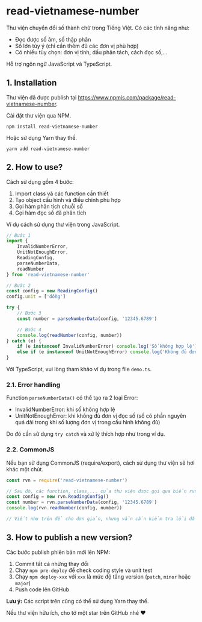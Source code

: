 # read-vietnamese-number

Thư viện chuyển đổi số thành chữ trong Tiếng Việt.
Có các tính năng như:

- Đọc được số âm, số thập phân
- Số lớn tùy ý (chỉ cần thêm đủ các đơn vị phù hợp)
- Có nhiều tùy chọn: đơn vị tính, dấu phân tách, cách đọc số,...

Hỗ trợ ngôn ngữ JavaScript và TypeScript.

## 1. Installation

Thư viện đã được publish tại https://www.npmjs.com/package/read-vietnamese-number.

Cài đặt thư viện qua NPM.

```
npm install read-vietnamese-number
```

Hoặc sử dụng Yarn thay thế.

```
yarn add read-vietnamese-number
```

## 2. How to use?

Cách sử dụng gồm 4 bước:

1. Import class và các function cần thiết
2. Tạo object cấu hình và điều chỉnh phù hợp
3. Gọi hàm phân tích chuỗi số
4. Gọi hàm đọc số đã phân tích

Ví dụ cách sử dụng thư viện trong JavaScript.

```js
// Bước 1
import {
	InvalidNumberError,
	UnitNotEnoughError,
	ReadingConfig,
	parseNumberData,
	readNumber
} from 'read-vietnamese-number'

// Bước 2
const config = new ReadingConfig()
config.unit = ['đồng']

try {
	// Bước 3
	const number = parseNumberData(config, '12345.6789')

	// Bước 4
	console.log(readNumber(config, number))
} catch (e) {
	if (e instanceof InvalidNumberError) console.log('Số không hợp lệ')
	else if (e instanceof UnitNotEnoughError) console.log('Không đủ đơn vị đọc số')
}
```

Với TypeScript, vui lòng tham khảo ví dụ trong file `demo.ts`.

### 2.1. Error handling

Function `parseNumberData()` có thể tạo ra 2 loại Error:

- InvalidNumberError: khi số không hợp lệ
- UnitNotEnoughError: khi không đủ đơn vị đọc số (số có phần nguyên quá dài trong khi số lượng đơn vị trong cấu hình không đủ)

Do đó cần sử dụng `try catch` và xử lý thích hợp như trong ví dụ.

### 2.2. CommonJS

Nếu bạn sử dụng CommonJS (require/export), cách sử dụng thư viện sẽ hơi khác một chút.

```js
const rvn = require('read-vietnamese-number')

// Sau đó, các function, class,... của thư viện được gọi qua biến rvn
const config = new rvn.ReadingConfig()
const number = rvn.parseNumberData(config, '12345.6789')
console.log(rvn.readNumber(config, number))

// Viết như trên để cho đơn giản, nhưng vẫn cần kiểm tra lỗi đầy đủ
```

## 3. How to publish a new version?

Các bước publish phiên bản mới lên NPM:

1. Commit tất cả những thay đổi
2. Chạy `npm pre-deploy` để check coding style và unit test
3. Chạy `npm deploy-xxx` với `xxx` là mức độ tăng version (`patch`, `minor` hoặc `major`)
4. Push code lên GitHub

**Lưu ý:** Các script trên cũng có thể sử dụng Yarn thay thế.

Nếu thư viện hữu ích, cho tớ một star trên GitHub nhé ❤

